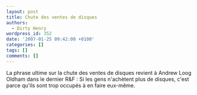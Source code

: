 ```yaml
---
layout: post
title: Chute des ventes de disques
authors:
  - Dirty Henry
wordpress_id: 352
date: '2007-01-25 09:42:00 +0100'
categories: []
tags: []
comments: []
---
```

La phrase ultime sur la chute des ventes de disques revient à Andrew Loog Oldham dans le dernier R&F :
<quote>Si les gens n'achètent plus de disques, c'est parce qu'ils sont trop occupés à en faire eux-même.</quote>
